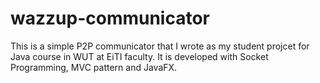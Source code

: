 # wazzup-communicator
This is a simple P2P communicator that I wrote as my student projcet for Java course in WUT at EiTI faculty. It is developed with Socket Programming, MVC pattern and JavaFX.

